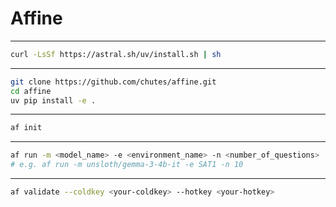 # Affine
---
```bash
curl -LsSf https://astral.sh/uv/install.sh | sh
```
---
```bash
git clone https://github.com/chutes/affine.git
cd affine
uv pip install -e .
```
---
```bash
af init
```
---
```bash
af run -m <model_name> -e <environment_name> -n <number_of_questions>
# e.g. af run -m unsloth/gemma-3-4b-it -e SAT1 -n 10
```
---
```bash
af validate --coldkey <your-coldkey> --hotkey <your-hotkey>
```
